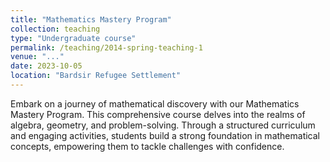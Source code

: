 ```yaml
---
title: "Mathematics Mastery Program"
collection: teaching
type: "Undergraduate course"
permalink: /teaching/2014-spring-teaching-1
venue: "..."
date: 2023-10-05
location: "Bardsir Refugee Settlement"
---
```

Embark on a journey of mathematical discovery with our Mathematics Mastery Program. This comprehensive course delves into the realms of algebra, geometry, and problem-solving. Through a structured curriculum and engaging activities, students build a strong foundation in mathematical concepts, empowering them to tackle challenges with confidence.